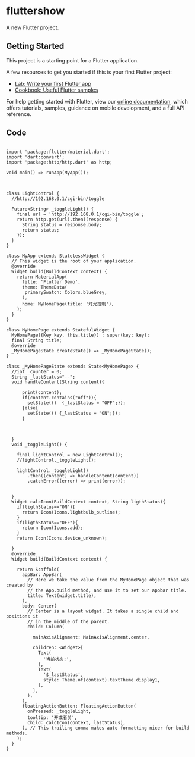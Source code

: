 # fluttershow

A new Flutter project.

## Getting Started

This project is a starting point for a Flutter application.

A few resources to get you started if this is your first Flutter project:

- [Lab: Write your first Flutter app](https://flutter.dev/docs/get-started/codelab)
- [Cookbook: Useful Flutter samples](https://flutter.dev/docs/cookbook)

For help getting started with Flutter, view our
[online documentation](https://flutter.dev/docs), which offers tutorials,
samples, guidance on mobile development, and a full API reference.

## Code

```

import 'package:flutter/material.dart';
import 'dart:convert';
import 'package:http/http.dart' as http;

void main() => runApp(MyApp());



class LightControl {
  //http://192.168.0.1/cgi-bin/toggle

  Future<String> _toggleLight() {
    final url = 'http://192.168.0.1/cgi-bin/toggle';
    return http.get(url).then((response) {
      String status = response.body;
      return status;
    });
  }
}

class MyApp extends StatelessWidget {
  // This widget is the root of your application.
  @override
  Widget build(BuildContext context) {
    return MaterialApp(
      title: 'Flutter Demo',
      theme: ThemeData(
       primarySwatch: Colors.blueGrey,
      ),
      home: MyHomePage(title: '灯光控制'),
    );
  }
}

class MyHomePage extends StatefulWidget {
  MyHomePage({Key key, this.title}) : super(key: key);
  final String title;
  @override
  _MyHomePageState createState() => _MyHomePageState();
}

class _MyHomePageState extends State<MyHomePage> {
  //int _counter = 0;
  String _lastStatus="--";
  void handleContent(String content){

      print(content);
      if(content.contains("off")){
        setState(()  {_lastStatus = "OFF";});
      }else{
        setState(() {_lastStatus = "ON";});
      }



  }
  void _toggleLight() {

    final lightControl = new LightControl();
    //lightControl._toggleLight();

    lightControl._toggleLight()
        .then((content) => handleContent(content))
        .catchError((error) => print(error));


  }
  Widget calcIcon(BuildContext context, String ligthStatus){
    if(ligthStatus=="ON"){
      return Icon(Icons.lightbulb_outline);
    }
    if(ligthStatus=="OFF"){
      return Icon(Icons.add);
    }
    return Icon(Icons.device_unknown);

  }
  @override
  Widget build(BuildContext context) {

    return Scaffold(
      appBar: AppBar(
        // Here we take the value from the MyHomePage object that was created by
        // the App.build method, and use it to set our appbar title.
        title: Text(widget.title),
      ),
      body: Center(
        // Center is a layout widget. It takes a single child and positions it
        // in the middle of the parent.
        child: Column(

          mainAxisAlignment: MainAxisAlignment.center,

          children: <Widget>[
            Text(
              '当前状态:',
            ),
            Text(
              '$_lastStatus',
              style: Theme.of(context).textTheme.display1,
            ),
          ],
        ),
      ),
      floatingActionButton: FloatingActionButton(
        onPressed: _toggleLight,
        tooltip: '开或者关',
        child: calcIcon(context,_lastStatus),
      ), // This trailing comma makes auto-formatting nicer for build methods.
    );
  }
}


```
